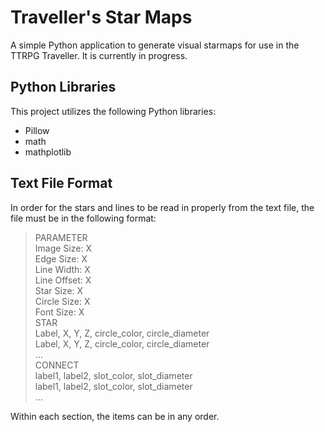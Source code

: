 # Traveller's Star Maps	
A simple Python application to generate visual starmaps for use in the TTRPG Traveller. It is currently in progress. 



## Python Libraries
This project utilizes the following Python libraries: 

* Pillow
* math
* mathplotlib



## Text File Format
In order for the stars and lines to be read in properly from the text file, the file must be in the following format:

> PARAMETER<br>
> Image Size: X<br>
> Edge Size: X<br>
> Line Width: X<br>
> Line Offset: X<br>
> Star Size: X<br>
> Circle Size: X<br>
> Font Size: X<br>
> STAR<br>
> Label, X, Y, Z, circle_color, circle_diameter<br>
> Label, X, Y, Z, circle_color, circle_diameter<br>
> ...<br>
> CONNECT<br>
> label1, label2, slot_color, slot_diameter<br>
> label1, label2, slot_color, slot_diameter<br>
> ...

Within each section, the items can be in any order. 